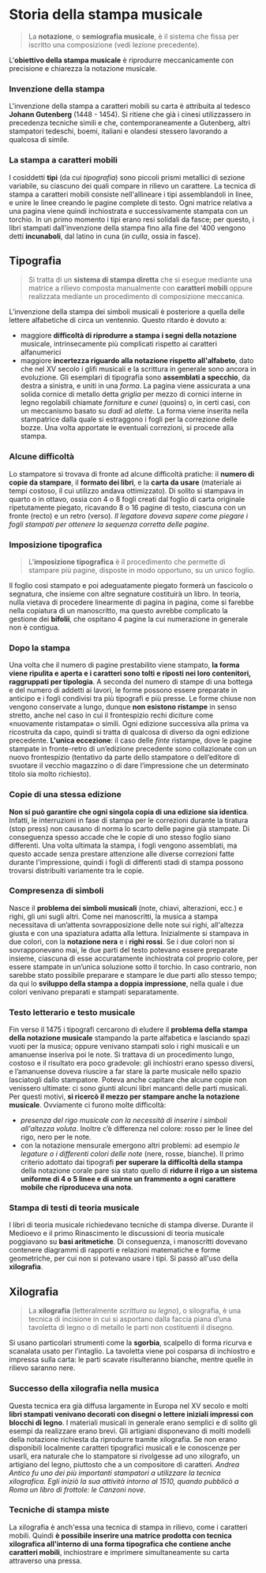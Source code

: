 # Storia della stampa musicale
> La **notazione**, o **semiografia musicale**, è il sistema che fissa per iscritto una composizione (vedi lezione precedente).

L'**obiettivo della stampa musicale** è riprodurre meccanicamente con precisione e chiarezza la notazione musicale.
### Invenzione della stampa
L'invenzione della stampa a caratteri mobili su carta è attribuita al tedesco **Johann Gutenberg** (1448 - 1454). Si ritiene che già i cinesi utilizzassero in precedenza tecniche simili e che, contemporaneamente a Gutenberg, altri stampatori tedeschi, boemi, italiani e olandesi stessero lavorando a qualcosa di simile.
### La stampa a caratteri mobili
I cosiddetti **tipi** (da cui *tipografia*) sono piccoli prismi metallici di sezione variabile, su ciascuno dei quali compare in rilievo un carattere. La tecnica di stampa a caratteri mobili consiste nell'allineare i tipi assemblandoli in linee, e unire le linee creando le pagine complete di testo. Ogni matrice relativa a una pagina viene quindi inchiostrata e successivamente stampata con un torchio.
In un primo momento i tipi erano resi solidali da fasce; per questo, i libri stampati dall'invenzione della stampa fino alla fine del ‘400 vengono detti **incunaboli**, dal latino in cuna (*in culla*, ossia in fasce).
## Tipografia
> Si tratta di un **sistema di stampa diretta** che si esegue mediante una matrice a rilievo composta manualmente con **caratteri mobili** oppure realizzata mediante un procedimento di composizione meccanica.

L’invenzione della stampa dei simboli musicali è posteriore a quella delle lettere alfabetiche di circa un ventennio. Questo ritardo è dovuto a:
- maggiore **difficoltà di riprodurre a stampa i segni della notazione** musicale, intrinsecamente più complicati rispetto ai caratteri alfanumerici
- maggiore **incertezza riguardo alla notazione rispetto all'alfabeto**, dato che nel XV secolo i glifi musicali e la scrittura in generale sono ancora in evoluzione.
Gli esemplari di tipografia sono **assemblati a specchio**, da destra a sinistra, e uniti in una *forma*. La pagina viene assicurata a una solida cornice di metallo detta *griglia* per mezzo di cornici interne in legno regolabili chiamate *forniture* e *cunei* (quoins) o, in certi casi, con un meccanismo basato su *dadi* ad *alette*. La forma viene inserita nella stampatrice dalla quale si estraggono i fogli per la correzione delle bozze. Una volta apportate le eventuali correzioni, si procede alla stampa.
### Alcune difficoltà
Lo stampatore si trovava di fronte ad alcune difficoltà pratiche: il **numero di copie da stampare**, il **formato dei libri**, e la **carta da usare** (materiale ai tempi costoso, il cui utilizzo andava ottimizzato). 
Di solito si stampava in quarto o in ottavo, ossia con 4 o 8 fogli creati dal foglio di carta originale ripetutamente piegato, ricavando 8 o 16 pagine di testo, ciascuna con un fronte (recto) e un retro (verso). *Il legatore doveva sapere come piegare i fogli stampati per ottenere la sequenza corretta delle pagine*.
### Imposizione tipografica
> L'**imposizione tipografica** è il procedimento che permette di stampare più pagine, disposte in modo opportuno, su un unico foglio.

Il foglio così stampato e poi adeguatamente piegato formerà un fascicolo o segnatura, che insieme con altre segnature costituirà un libro. In teoria, nulla vietava di procedere linearmente di pagina in pagina, come si farebbe nella copiatura di un manoscritto, ma questo avrebbe complicato la gestione dei **bifolii**, che ospitano 4 pagine la cui numerazione in generale non è contigua.
### Dopo la stampa
Una volta che il numero di pagine prestabilito viene stampato, **la forma viene ripulita e aperta e i caratteri sono tolti e riposti nei loro contenitori, raggruppati per tipologia**. A seconda del numero di stampe di una bottega e del numero di addetti ai lavori, le forme possono essere preparate in anticipo e i fogli condivisi tra più tipografi e più presse. Le forme chiuse non vengono conservate a lungo, dunque **non esistono ristampe** in senso stretto, anche nel caso in cui il frontespizio rechi diciture come «nuovamente ristampata» o simili. Ogni edizione successiva alla prima va ricostruita da capo, quindi si tratta di qualcosa di diverso da ogni edizione precedente. **L'unica eccezione**: il caso delle *finte* ristampe, dove le pagine stampate in fronte-retro di un’edizione precedente sono collazionate con un nuovo frontespizio (tentativo da parte dello stampatore o dell’editore di svuotare il vecchio magazzino o di dare l’impressione che un determinato titolo sia molto richiesto).
### Copie di una stessa edizione
**Non si può garantire che ogni singola copia di una edizione sia identica**. Infatti, le interruzioni in fase di stampa per le correzioni durante la tiratura (stop press) non causano di norma lo scarto delle pagine già stampate. Di conseguenza spesso accade che le copie di uno stesso foglio siano differenti. Una volta ultimata la stampa, i fogli vengono assemblati, ma questo accade senza prestare attenzione alle diverse correzioni fatte durante l'impressione, quindi i fogli di differenti stadi di stampa possono trovarsi distribuiti variamente tra le copie.
### Compresenza di simboli
Nasce il **problema dei simboli musicali** (note, chiavi, alterazioni, ecc.) e righi, gli uni sugli altri. Come nei manoscritti, la musica a stampa necessitava di un’attenta sovrapposizione delle note sui righi, all'altezza giusta e con una spaziatura adatta alla lettura.
Inizialmente si stampava in due colori, con la **notazione nera** e i **righi rossi**. Se i due colori non si sovrapponevano mai, le due parti del testo potevano essere preparate insieme, ciascuna di esse accuratamente inchiostrata col proprio colore, per essere stampate in un’unica soluzione sotto il torchio. In caso contrario, non sarebbe stato possibile preparare e stampare le due parti allo stesso tempo; da qui lo **sviluppo della stampa a doppia impressione**, nella quale i due colori venivano preparati e stampati separatamente.
### Testo letterario e testo musicale
Fin verso il 1475 i tipografi cercarono di eludere il **problema della stampa della notazione musicale** stampando la parte alfabetica e lasciando spazi vuoti per la musica; oppure venivano stampati solo i righi musicali e un amanuense inseriva poi le note. Si trattava di un procedimento lungo, costoso e il risultato era poco gradevole: gli inchiostri erano spesso diversi, e l’amanuense doveva riuscire a far stare la parte musicale nello spazio lasciatogli dallo stampatore. Poteva anche capitare che alcune copie non venissero ultimate: ci sono giunti alcuni libri mancanti delle parti musicali. Per questi motivi, **si ricercò il mezzo per stampare anche la notazione musicale**. 
Ovviamente ci furono molte difficoltà:
- *presenza del rigo musicale con la necessità di inserire i simboli all'altezza voluta*. Inoltre c’è differenza nel colore: rosso per le linee del rigo, nero per le note.
- con la notazione mensurale emergono altri problemi: ad esempio *le legature o i differenti colori delle note* (nere, rosse, bianche).
Il primo criterio adottato dai tipografi **per superare la difficoltà della stampa** della notazione corale pare sia stato quello di **ridurre il rigo a un sistema uniforme di 4 o 5 linee e di unirne un frammento a ogni carattere mobile che riproduceva una nota**.
### Stampa di testi di teoria musicale
I libri di teoria musicale richiedevano tecniche di stampa diverse. Durante il Medioevo e il primo Rinascimento le discussioni di teoria musicale poggiavano su **basi aritmetiche**. Di conseguenza, i manoscritti dovevano contenere diagrammi di rapporti e relazioni matematiche e forme geometriche, per cui non si potevano usare i tipi. Si passò all'uso della **xilografia**.
## Xilografia
> La **xilografia** (letteralmente *scrittura su legno*), o silografia, è una tecnica di incisione in cui si asportano dalla faccia piana d’una tavoletta di legno o di metallo le parti non costituenti il disegno.

Si usano particolari strumenti come la **sgorbia**, scalpello di forma ricurva e scanalata usato per l’intaglio. La tavoletta viene poi cosparsa di inchiostro e impressa sulla carta: le parti scavate risulteranno bianche, mentre quelle in rilievo saranno nere.
### Successo della xilografia nella musica
Questa tecnica era già diffusa largamente in Europa nel XV secolo e molti **libri stampati venivano decorati con disegni o lettere iniziali impressi con blocchi di legno**. I materiali musicali in generale erano semplici e di solito gli esempi da realizzare erano brevi. 
Gli artigiani disponevano di molti modelli della notazione richiesta da riprodurre tramite xilografia. Se non erano disponibili localmente caratteri tipografici musicali e le conoscenze per usarli, era naturale che lo stampatore si rivolgesse ad uno xilografo, un artigiano del legno, piuttosto che a un compositore di caratteri. *Andrea Antico fu uno dei più importanti stampatori a utilizzare la tecnica xilografica. Egli iniziò la sua attività intorno al 1510, quando pubblicò a Roma un libro di frottole: le Canzoni nove*.
### Tecniche di stampa miste
La xilografia è anch'essa una tecnica di stampa in rilievo, come i caratteri mobili. Quindi **è possibile inserire una matrice prodotta con tecnica xilografica all'interno di una forma tipografica che contiene anche caratteri mobili**, inchiostrare e imprimere simultaneamente su carta attraverso una pressa.